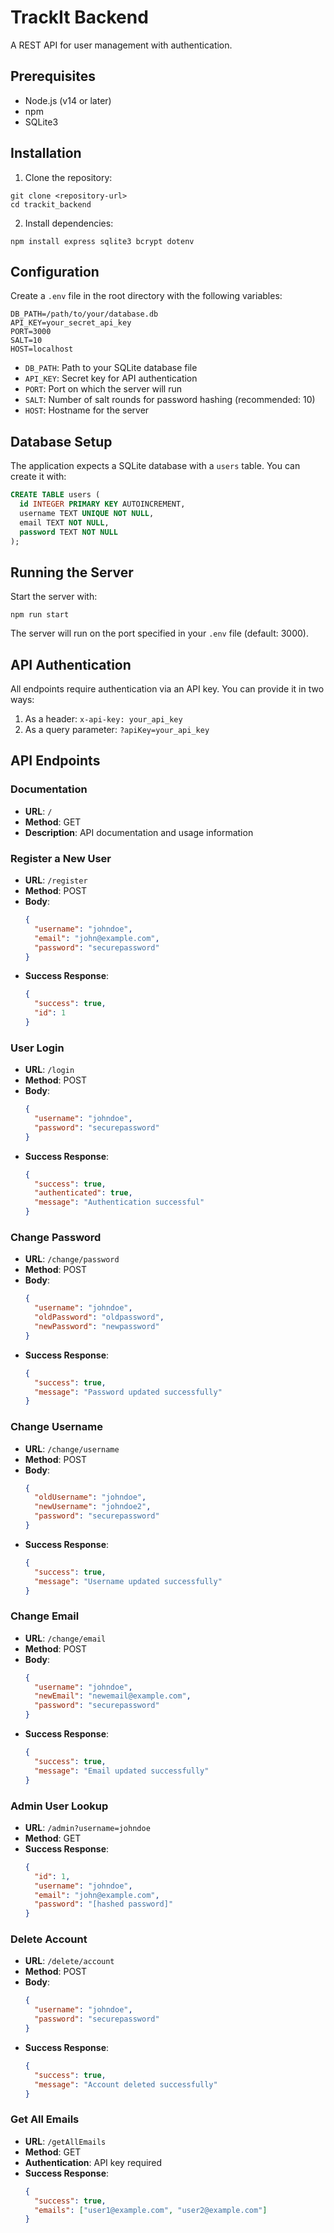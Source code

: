 # TrackIt Backend

A REST API for user management with authentication.

## Prerequisites

- Node.js (v14 or later)
- npm
- SQLite3

## Installation

1. Clone the repository:
```
git clone <repository-url>
cd trackit_backend
```

2. Install dependencies:
```
npm install express sqlite3 bcrypt dotenv
```

## Configuration

Create a `.env` file in the root directory with the following variables:

```
DB_PATH=/path/to/your/database.db
API_KEY=your_secret_api_key
PORT=3000
SALT=10
HOST=localhost
```

- `DB_PATH`: Path to your SQLite database file
- `API_KEY`: Secret key for API authentication
- `PORT`: Port on which the server will run
- `SALT`: Number of salt rounds for password hashing (recommended: 10)
- `HOST`: Hostname for the server

## Database Setup

The application expects a SQLite database with a `users` table. You can create it with:

```sql
CREATE TABLE users (
  id INTEGER PRIMARY KEY AUTOINCREMENT,
  username TEXT UNIQUE NOT NULL,
  email TEXT NOT NULL,
  password TEXT NOT NULL
);
```

## Running the Server

Start the server with:

```
npm run start
```

The server will run on the port specified in your `.env` file (default: 3000).

## API Authentication

All endpoints require authentication via an API key. You can provide it in two ways:

1. As a header: `x-api-key: your_api_key`
2. As a query parameter: `?apiKey=your_api_key`

## API Endpoints

### Documentation

- **URL**: `/`
- **Method**: GET
- **Description**: API documentation and usage information

### Register a New User

- **URL**: `/register`
- **Method**: POST
- **Body**:
  ```json
  {
    "username": "johndoe",
    "email": "john@example.com",
    "password": "securepassword"
  }
  ```
- **Success Response**: 
  ```json
  {
    "success": true,
    "id": 1
  }
  ```

### User Login

- **URL**: `/login`
- **Method**: POST
- **Body**:
  ```json
  {
    "username": "johndoe",
    "password": "securepassword"
  }
  ```
- **Success Response**: 
  ```json
  {
    "success": true,
    "authenticated": true,
    "message": "Authentication successful"
  }
  ```

### Change Password

- **URL**: `/change/password`
- **Method**: POST
- **Body**:
  ```json
  {
    "username": "johndoe",
    "oldPassword": "oldpassword",
    "newPassword": "newpassword"
  }
  ```
- **Success Response**: 
  ```json
  {
    "success": true,
    "message": "Password updated successfully"
  }
  ```

### Change Username

- **URL**: `/change/username`
- **Method**: POST
- **Body**:
  ```json
  {
    "oldUsername": "johndoe",
    "newUsername": "johndoe2",
    "password": "securepassword"
  }
  ```
- **Success Response**: 
  ```json
  {
    "success": true,
    "message": "Username updated successfully"
  }
  ```

### Change Email

- **URL**: `/change/email`
- **Method**: POST
- **Body**:
  ```json
  {
    "username": "johndoe",
    "newEmail": "newemail@example.com",
    "password": "securepassword"
  }
  ```
- **Success Response**: 
  ```json
  {
    "success": true,
    "message": "Email updated successfully"
  }
  ```

### Admin User Lookup

- **URL**: `/admin?username=johndoe`
- **Method**: GET
- **Success Response**: 
  ```json
  {
    "id": 1,
    "username": "johndoe",
    "email": "john@example.com",
    "password": "[hashed password]"
  }
  ```

### Delete Account

- **URL**: `/delete/account`
- **Method**: POST
- **Body**:
  ```json
  {
    "username": "johndoe",
    "password": "securepassword"
  }
  ```
- **Success Response**: 
  ```json
  {
    "success": true,
    "message": "Account deleted successfully"
  }
  ```

### Get All Emails

- **URL**: `/getAllEmails`
- **Method**: GET
- **Authentication**: API key required
- **Success Response**: 
  ```json
  {
    "success": true,
    "emails": ["user1@example.com", "user2@example.com"]
  }
  ```

